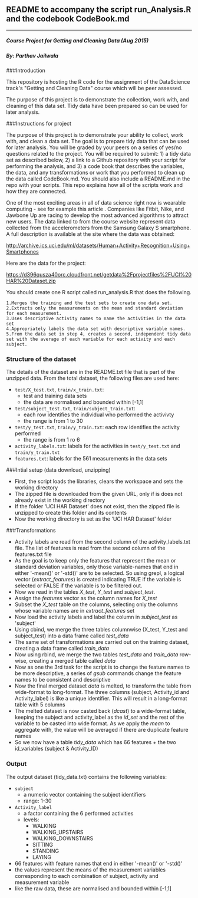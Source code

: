 ## README to accompany the script run_Analysis.R and the codebook CodeBook.md ##
- - - -
##### Course Project for Getting and Cleaning Data (Aug 2015)
##### By: Parthav Jailwala

###Introduction

This repository is hosting the R code for the assignment of the DataScience track's "Getting and Cleaning Data" course which will be peer assessed.

The purpose of this project is to demonstrate the collection, work with, and cleaning of this data set. Tidy data have been prepared so can be used for later analysis.


###Instructions for project

The purpose of this project is to demonstrate your ability to collect, work with, and clean a data set. The goal is to prepare tidy data that can be used for later analysis. You will be graded by your peers on a series of yes/no questions related to the project. You will be required to submit: 1) a tidy data set as described below, 2) a link to a Github repository with your script for performing the analysis, and 3) a code book that describes the variables, the data, and any transformations or work that you performed to clean up the data called CodeBook.md. You should also include a README.md in the repo with your scripts. This repo explains how all of the scripts work and how they are connected.

One of the most exciting areas in all of data science right now is wearable computing - see for example this article . Companies like Fitbit, Nike, and Jawbone Up are racing to develop the most advanced algorithms to attract new users. The data linked to from the course website represent data collected from the accelerometers from the Samsung Galaxy S smartphone. A full description is available at the site where the data was obtained:

http://archive.ics.uci.edu/ml/datasets/Human+Activity+Recognition+Using+Smartphones

Here are the data for the project:

https://d396qusza40orc.cloudfront.net/getdata%2Fprojectfiles%2FUCI%20HAR%20Dataset.zip

You should create one R script called run_analysis.R that does the following.

    1.Merges the training and the test sets to create one data set.
    2.Extracts only the measurements on the mean and standard deviation for each measurement.
    3.Uses descriptive activity names to name the activities in the data set
    4.Appropriately labels the data set with descriptive variable names.
    5.From the data set in step 4, creates a second, independent tidy data set with the average of each variable for each activity and each subject.


### Structure of the dataset

The details of the dataset are in the README.txt file that is part of the unzipped data. From the total dataset, the following files are used here:

- `test/X_test.txt`, `train/x_train.txt`:
	- test and training data sets
	- the data are normalised and bounded within [-1,1]
- `test/subject_test.txt`, `train/subject_train.txt`:
	- each row identifies the individual who performed the activivty 
	- the range is from 1 to 30
- `test/y_test.txt`, `train/y_train.txt`: each row identifies the activity performed
	- the range is from 1 ro 6
- `activity_labels.txt`: labels for the activities in `test/y_test.txt` and `train/y_train.txt`
- `features.txt`: labels for the 561 measurements in the data sets

###Intial setup (data download, unzipping)

- First, the script loads the libraries, clears the workspace and sets the working directory
- The zipped file is downloaded from the given URL, only if is does not already exist in the working directory
- If the folder 'UCI HAR Dataset' does not exist, then the zipped file is unzipped to create this folder and its contents
- Now the working directory is set as the 'UCI HAR Dataset' folder

###Transformations

- Activity labels are read from the second column of the activity_labels.txt file. The list of features is read from the second column of the features.txt file
- As the goal is to keep only the features that represent the mean or standard deviation variables, only those variable-names that end in either '-mean()' or '-std()' are to be selected. So using grepl, a logical vector (*extract_features*) is created indicating TRUE if the variable is selected or FALSE if the variable is to be filtered out. 
- Now we read in the tables *X_test*, *Y_test* and *subject_test*.
- Assign the *features* vector as the column names for *X_test*
- Subset the *X_test* table on the columns, selecting only the columns whose variable names are in *extract_features* set
- Now load the activity labels and label the column in *subject_test* as 'subject'
- Using cbind, we merge the three tables columnwise (X_test, Y_test and subject_test) into a data frame called *test_data*
- The same set of transformations are carried out on the training dataset, creating a data frame called *train_data*
- Now using rbind, we merge the two tables *test_data* and *train_data* row-wise, creating a merged table called *data*
- Now as one the 3rd task for the script is to change the feature names to be more descriptive, a series of *gsub* commands change the feature names to be consistent and descriptive
- Now the final merged dataset *data* is melted, to transform the table from wide-format to long-format. The three columns (subject, Activity_id and Activity_label) is like a unique identifier. This will result in a long-format table with 5 columns
- The melted dataset is now casted back (*dcast*) to a wide-format table, keeping the subject and activity_label as the *id_set* and the rest of the variable to be casted into wide format. As we apply the *mean* to aggregate with, the value will be averaged if there are duplicate feature names
- So we now have a table *tidy_data* which has 66 features + the two id_variables (subject & Activity_ID)

### Output ###

The output dataset (tidy_data.txt) contains the following variables:

- `subject`
	- a numeric vector containing the subject identifiers
	- range: 1-30
- `Activity_label`
	- a factor containing the 6 performed activities
	- levels:
		- WALKING
		- WALKING_UPSTAIRS
		- WALKING_DOWNSTAIRS
		- SITTING
		- STANDING
		- LAYING
- 66 features with feature names that end in either '-mean()' or '-std()'
- the values represent the means of the measurement variables corresponding to each combination of subject, activity and measurement variable
- like the raw data, these are normalised and bounded within [-1,1]